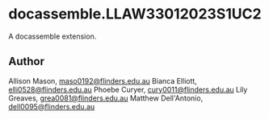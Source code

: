 # docassemble.LLAW33012023S1UC2

A docassemble extension.

## Author

Allison Mason, maso0192@flinders.edu.au
Bianca Elliott, elli0528@flinders.edu.au
Phoebe Curyer, cury0011@flinders.edu.au
Lily Greaves, grea0081@flinders.edu.au
Matthew Dell'Antonio, dell0095@flinders.edu.au
